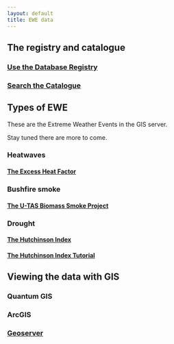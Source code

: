 ```yaml
---
layout: default
title: EWE data
---
```


## The registry and catalogue
### [Use the Database Registry](http://115.146.93.108:8080/apex/f?p=102)
### [Search the Catalogue](http://115.146.93.108:8181/ddiindex)

## Types of EWE
These are the Extreme Weather Events in the GIS server.  

Stay tuned there are more to come.

### Heatwaves
#### [The Excess Heat Factor](https://github.com/swish-climate-impact-assessment/ExcessHeatIndices)

### Bushfire smoke
#### [The U-TAS Biomass Smoke Project](http://ivanhanigan.github.com/bio_validated_bushfire_events)

### Drought
#### [The Hutchinson Index](https://github.com/ivanhanigan/HutchinsonDroughtIndex)
#### [The Hutchinson Index Tutorial](/EWE/HutchinsonDroughtIndex/HutchinsonDroughtIndex.html)

## Viewing the data with GIS
### Quantum GIS
### ArcGIS 
### [Geoserver](http://115.146.94.209:8181/geoserver)